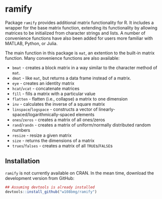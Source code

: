 ramify
================================================================================

Package `ramify` provides additional matrix functionality for R. It includes a wrapper for the base matrix function, extending its functionality by allowing 
matrices to be initialized from character strings and lists. A number of 
convenience functions have also been added for users more familiar with MATLAB,
Python, or Julia.

The main function in this package is `mat`, an extention to the built-in matrix function. Many convenience functions are also available:

  * `bmat` - creates a block matrix in a way similar to the character method of `mat`.
  * `dmat` - like `mat`, but returns a data frame instead of a matrix.
  * `eye` - creates an identity matrix
  * `hcat`/`vcat` - concatenate matrices
  * `fill` - fills a matrix with a particular value
  * `flatten` - flatten (i.e., collapse) a matrix to one dimension
  * `inv` - calculates the inverse of a square matrix
  * `linspace`/`logspace` - constructs a vector of linearly-spaced/logarithmically-spaced elements
  * `ones`/`zeros` - creates a matrix of all ones/zeros
  * `rand`/`randn` - creates a matrix of uniform/normally distributed random numbers
  * `resize` - resize a given matrix
  * `size` - returns the dimensions of a matrix
  * `trues`/`falses` - creates a matrix of all `TRUE`s/`FALSE`s
  
## Installation
`ramify` is not currently available on CRAN. In the mean time, download the development version from GitHub:
```r
## Assuming devtools is already installed
devtools::install_github("w108bmg/ramify")
```
